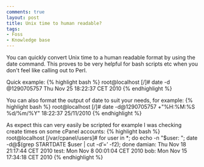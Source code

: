 ```yaml
---
comments: true
layout: post
title: Unix time to human readable?
tags:
- Foss
- Knowledge base
---
```


You can quickly convert Unix time to a human readable format by using the date command. This proves to be very helpful for bash scripts etc when you don't feel like calling out to Perl.

Quick example:
{% highlight bash %}
root@localhost [/]# date -d @1290705757
Thu Nov 25 18:22:37 CET 2010
{% endhighlight %}

You can also format the output of date to suit your needs, for example:
{% highlight bash %}
root@localhost [/]# date -d@1290705757 +"%H:%M:%S %d/%m/%Y"
18:22:37 25/11/2010
{% endhighlight %}

As expect this can very easily be scripted for example I was checking create times on some cPanel accounts:
{% highlight bash %}
root@localhost [/var/cpanel/users]# for user in *; do echo -n "$user: "; date -d@$(grep STARTDATE $user | cut -d’=’ -f2); done
damian: Thu Nov 18 21:17:44 CET 2010
test: Mon Nov 8 00:01:04 CET 2010
bob: Mon Nov 15 17:34:18 CET 2010
{% endhighlight %}
